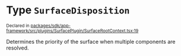 # Type `SurfaceDisposition`
<sub>Declared in [packages/sdk/app-framework/src/plugins/SurfacePlugin/SurfaceRootContext.tsx:19](https://github.com/dxos/dxos/blob/d7adf231c/packages/sdk/app-framework/src/plugins/SurfacePlugin/SurfaceRootContext.tsx#L19)</sub>


Determines the priority of the surface when multiple components are resolved.



